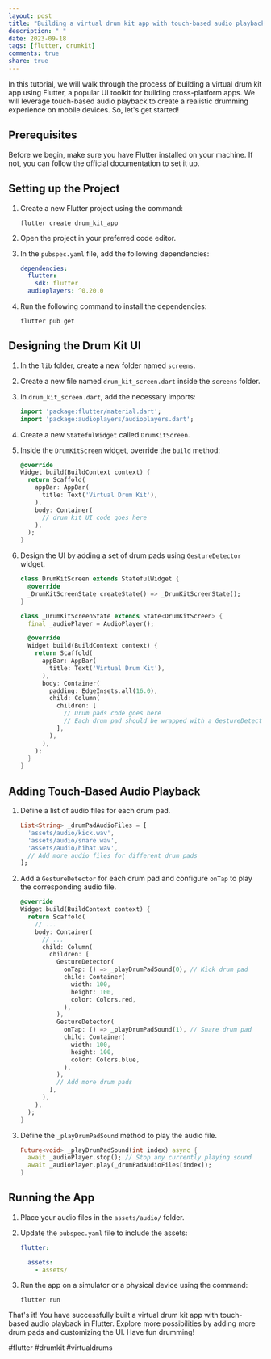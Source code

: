 ```yaml
---
layout: post
title: "Building a virtual drum kit app with touch-based audio playback in Flutter"
description: " "
date: 2023-09-18
tags: [flutter, drumkit]
comments: true
share: true
---
```


In this tutorial, we will walk through the process of building a virtual drum kit app using Flutter, a popular UI toolkit for building cross-platform apps. We will leverage touch-based audio playback to create a realistic drumming experience on mobile devices. So, let's get started!

## Prerequisites
Before we begin, make sure you have Flutter installed on your machine. If not, you can follow the official documentation to set it up.

## Setting up the Project
1. Create a new Flutter project using the command:
   ```
   flutter create drum_kit_app
   ```

2. Open the project in your preferred code editor.

3. In the `pubspec.yaml` file, add the following dependencies:
   ```yaml
   dependencies:
     flutter:
       sdk: flutter
     audioplayers: ^0.20.0
   ```

4. Run the following command to install the dependencies:
   ```
   flutter pub get
   ```

## Designing the Drum Kit UI
1. In the `lib` folder, create a new folder named `screens`.

2. Create a new file named `drum_kit_screen.dart` inside the `screens` folder.

3. In `drum_kit_screen.dart`, add the necessary imports:
   ```dart
   import 'package:flutter/material.dart';
   import 'package:audioplayers/audioplayers.dart';
   ```

4. Create a new `StatefulWidget` called `DrumKitScreen`.

5. Inside the `DrumKitScreen` widget, override the `build` method:
   ```dart
   @override
   Widget build(BuildContext context) {
     return Scaffold(
       appBar: AppBar(
         title: Text('Virtual Drum Kit'),
       ),
       body: Container(
         // drum kit UI code goes here
       ),
     );
   }
   ```

6. Design the UI by adding a set of drum pads using `GestureDetector` widget.
   ```dart
   class DrumKitScreen extends StatefulWidget {
     @override
     _DrumKitScreenState createState() => _DrumKitScreenState();
   }
   
   class _DrumKitScreenState extends State<DrumKitScreen> {
     final _audioPlayer = AudioPlayer();
   
     @override
     Widget build(BuildContext context) {
       return Scaffold(
         appBar: AppBar(
           title: Text('Virtual Drum Kit'),
         ),
         body: Container(
           padding: EdgeInsets.all(16.0),
           child: Column(
             children: [
               // Drum pads code goes here
               // Each drum pad should be wrapped with a GestureDetector
             ],
           ),
         ),
       );
     }
   }
   ```

## Adding Touch-Based Audio Playback
1. Define a list of audio files for each drum pad.
   ```dart
   List<String> _drumPadAudioFiles = [
     'assets/audio/kick.wav',
     'assets/audio/snare.wav',
     'assets/audio/hihat.wav',
     // Add more audio files for different drum pads
   ];
   ```

2. Add a `GestureDetector` for each drum pad and configure `onTap` to play the corresponding audio file.
   ```dart
   @override
   Widget build(BuildContext context) {
     return Scaffold(
       // ...
       body: Container(
         // ...
         child: Column(
           children: [
             GestureDetector(
               onTap: () => _playDrumPadSound(0), // Kick drum pad
               child: Container(
                 width: 100,
                 height: 100,
                 color: Colors.red,
               ),
             ),
             GestureDetector(
               onTap: () => _playDrumPadSound(1), // Snare drum pad
               child: Container(
                 width: 100,
                 height: 100,
                 color: Colors.blue,
               ),
             ),
             // Add more drum pads
           ],
         ),
       ),
     );
   }
   ```

3. Define the `_playDrumPadSound` method to play the audio file.
   ```dart
   Future<void> _playDrumPadSound(int index) async {
     await _audioPlayer.stop(); // Stop any currently playing sound
     await _audioPlayer.play(_drumPadAudioFiles[index]);
   }
   ```

## Running the App
1. Place your audio files in the `assets/audio/` folder.

2. Update the `pubspec.yaml` file to include the assets:
   ```yaml
   flutter:

     assets:
       - assets/
   ```

3. Run the app on a simulator or a physical device using the command:
   ```
   flutter run
   ```

That's it! You have successfully built a virtual drum kit app with touch-based audio playback in Flutter. Explore more possibilities by adding more drum pads and customizing the UI. Have fun drumming!

#flutter #drumkit #virtualdrums